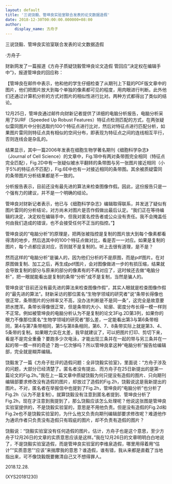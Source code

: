 ```yaml
---
layout: default
title: '三说饶毅、管坤良实验室联合发表的论文数据造假'
date: 2018-12-30T00:00:00.000000+08:00
author:
    display_name: 方舟子
---
```


三说饶毅、管坤良实验室联合发表的论文数据造假

·方舟子·

财新网发了一篇报道《方舟子质疑饶毅管坤良论文造假 管回应“决定权在编辑手中”》，报道管坤良的回应称：

【管坤良在邮件中表示，他和他的学生仔细检查了从期刊上下载的PDF版文章中的图片，他们把图片放大到每个单独的像素都可见的程度，用肉眼进行判断。此外他们还通过计算机分析的方式对图片的相似性进行比对。两种方式都得出了类似的结论。

12月25日，管坤良通过邮件向财新记者提供了详细的电脑分析报告，电脑分析采用了SURF（Speeded Up Robust Features）特征点检测匹配的方式，在两张疑似雷同图片中分别选取约100个特征点进行比对，然后对特征点进行匹配分析，如果图片雷同则特征点具有相似的空间分布，即表现为特征点之间的连线相互平行，否则连线会是杂乱的。

结果显示，其中一篇2006年发表在细胞生物学著名期刊《细胞科学杂志》（Journal of Cell Science）的文章中，Fig.1B中有两对条带图完全相同（特征点完全匹配），Fig.2D中有一张疑似被水平翻转的条带图与另一张图片接近相同（小于5%的特征点不匹配），Fig.6E中也有一对接近相同的条带图。其余被质疑雷同的条带图片分析结果都是不一致的。

分析报告表示，目前还没有最先进的算法来检查图像作假。因此，这份报告只是一个强有力的建议，并不是一个明确的结论。

管坤良对财新记者表示，他已与《细胞科学杂志》编辑取得联系，并发送了疑似有图片雷同的分析结论，对方尚未对图片是否作假做出最后认定。“我们正在等待编辑的决定，决定权在编辑手中，但我对匿名控告者或公众没有责任。我不会掩盖任何由我们造成的错误，也不会接受任何不正当的指控。”】

管坤良说的“电脑分析”的原理是，把两张被指控是复制的图片放大到每个像素都看得清的地步，然后选其中的100个特征点做对比，看是否一一对应。如果是复制的图片，每个点都应该对应，否则就不是复制的。听上去很有道理，是不是？

然而这样的“电脑分析”是骗人的，因为他们分析的不是原图，而是pdf图片。在对原图做复制、加工之后，再生成pdf图片，会对图像做进一步的有损压缩，结果就会导致复制的部分与原来的部分的像素有的不再对应了，这时候还去做“电脑分析”，把一眼就能看出是复制的条带“分析”成不是复制，当然是骗人的。

管坤良说“目前还没有最先进的算法来检查图像作假”，其实人眼就是检查图像作假的“最先进的算法”。财新采访的那位匿名“生物学领域的研究者”说“条带长得像也很正常，条带图片的分辨率又不高，没办法判断是不是同一条”，这完全是故意要把水搅浑。条带长得像很正常，但是条带的大小、轮廓、密度分布长得一模一样则不正常。例如被管坤良的电脑分析认为不是复制的论文3Fig.2D第3列，如果你的眼力不像那位匿名“生物学领域的研究者”那么差，一定能看出第3与第6条带相同，第4与第7条带相同，第5与第8条相同，第6、7、8条带实际上就是第3、4、5条带的复制。如果眼力实在太差，我早就建议了，可以把图片打印、剪切下来，看是不是完全重叠？要跑多少次电泳，才能出现三条并在一起的带与另三条并在一起的带一模一样的奇迹？跑一亿次够吗？所以管坤良拿这种“电脑分析”报告给编辑部，完全就是糊弄编辑。

饶毅发了一篇《方舟子批评的造假问题：全非饶毅实验室》，里面说：“方舟子涉及的问题，大部分已经清楚了。匿名者没有提出、而方舟子在25日新提出的是第一篇论文的Fig.2h。”我在上一篇文章中质疑饶毅为何只提没有造假的图片、只向期刊编辑部要求修改没有造假的图片，却放过了造假的Fig.2h，饶毅说这是我新提出的图片。不对，匿名者在举报信中也提到了Fig.2h，管坤良的“电脑分析”也分析了Fig.2h（认为不是复制）。就算饶毅没有注意到匿名者提到、管坤良分析了Fig.2h，现在才注意到我提到了，那么饶毅应该怎么处理呢？他说这张图是管坤良实验室提供的，不是饶毅实验室的，意思是不用他负责。但是没有造假的Fig.2d和Fig.2e也不是饶毅实验室的，为什么他又负责向期刊编辑部要求修改呢？难道他作为通讯作者只负责没有造假只有瑕疵的图片，却不负责有造假的图片？

饶毅说：“饶毅实验室没有任何造假的图片。估计，方舟子也是这个意思，至少方舟子12月26日的文章的实质意思应该是这样。”我在12月26日的文章明明白白地说了，不是饶毅实验室造假，而是管坤良实验室的李维泉造假，哪里用得着用“估计”“实质意思”“应该”来揣摩我的意思？谁造假，谁有错，我从来都是直截了当地指出来，可不像饶毅既要撇清自己又不想得罪人。

2018.12.28.

(XYS20181230)

